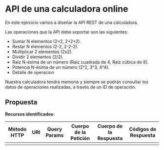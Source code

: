 # API de una calculadora online

En este ejercicio vamos a diseñar la API REST de una calculadora.

Las operaciones que la API debe soportar son las siguientes:
- Sumar N elementos (2+2, 2+2+2).
- Restar N elementos (2-2, 2-2-2).
- Multiplicar 2 elementos (2x2).
- Dividir 2 elementos (2/2).
- Raiz N-ésima de un número (Raíz cuadrada de 4, Raíz cúbica de 8).
- Potencia N-ésima de un número (2^2, 3^3, 4^4).
- Detalle de operacion

Nuestra calculadora tendrá memoria y siempre se podrán consultar los datos de operaciones realizadas, a través de un ID de operación.

## Propuesta

**Recursos identificados:**


| Método HTTP                            | URI            | Query Params  | Cuerpo de la Petición                                           | Cuerpo de la Respuesta | Códigos de Respuesta                                    |
|----------------------------------------|----------------|---------------|-----------------------------------------------------------------|-----------------------|---------------------------------------------------------|
|                                     |                |  |                                                                 |                       |    |

